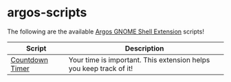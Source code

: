 # argos-scripts

The following are the available [Argos GNOME Shell Extension](https://github.com/p-e-w/argos) scripts!

| Script                                   | Description                                                        |
| ---------------------------------------- | ------------------------------------------------------------------ |
| [Countdown Timer](./countdown/README.md) | Your time is important. This extension helps you keep track of it! |

